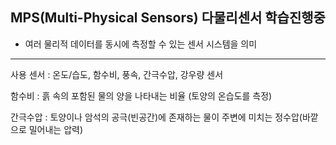 ## MPS(Multi-Physical Sensors) 다물리센서 학습진행중
- 여러 물리적 데이터를 동시에 측정할 수 있는 센서 시스템을 의미
***
사용 센서 : 온도/습도, 함수비, 풍속, 간극수압, 강우량 센서 

함수비 : 흙 속의 포함된 물의 양을 나타내는 비율 (토양의 온습도를 측정)

간극수압 : 토양이나 암석의 공극(빈공간)에 존재하는 물이 주변에 미치는 정수압(바깥으로 밀어내는 압력)

